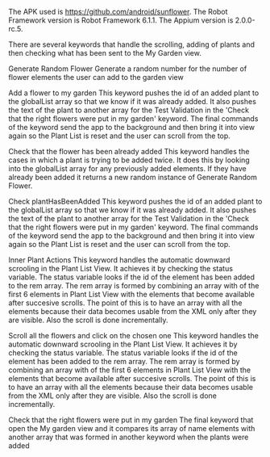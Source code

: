 The APK used is https://github.com/android/sunflower. 
The Robot Framework version is Robot Framework 6.1.1. The Appium version is 2.0.0-rc.5.

There are several keywords that handle the scrolling, adding of plants and then checking what has been sent to the My Garden view.

Generate Random Flower 
Generate a random number for the number of flower elements the user can add to the garden view

Add a flower to my garden
    This keyword pushes the id of an added plant to the globalList array so that we know if it was already added.
    It also pushes the text of the plant to another array for the Test Validation
    in the 'Check that the right flowers were put in my garden' keyword. The final commands of the keyword send the app to the background and
    then bring it into view again so the Plant List is reset and the user can scroll from the top.

Check that the flower has been already added
    This keyword handles the cases in which a plant is trying to be added twice. It does this by 
    looking into the globalList array for any previously added elements.
    If they have already been added it returns a new random instance of Generate Random Flower.
    
Check plantHasBeenAdded
    This keyword pushes the id of an added plant to the globalList array so that we know if it was already added.
    It also pushes the text of the plant to another array for the Test Validation
    in the 'Check that the right flowers were put in my garden' keyword. The final commands of the keyword send the app to the background and
    then bring it into view again so the Plant List is reset and the user can scroll from the top.

Inner Plant Actions
    This keyword handles the automatic downward scrooling in the Plant List View. It achieves it by checking the status variable.
    The status variable looks if the id of the element has been added to the rem array.
    The rem array is formed by combining an array with of the first 6 elements in Plant List View with the elements that become available after
    succesive scrolls. The point of this is to have an array with all the elements because their data becomes usable from the XML only after
    they are visible. Also the scroll is done incrementally.

 
Scroll all the flowers and click on the chosen one
    This keyword handles the automatic downward scrooling in the Plant List View. It achieves it by checking the status variable.
    The status variable looks if the id of the element has been added to the rem array.
    The rem array is formed by combining an array with of the first 6 elements in Plant List View with the elements that become available after
    succesive scrolls. The point of this is to have an array with all the elements because their data becomes usable from the XML only after
    they are visible. Also the scroll is done incrementally.


Check that the right flowers were put in my garden
    The final keyword that open the My garden view and it compares its array of name elements with another array that was formed in another keyword when
    the plants were added
